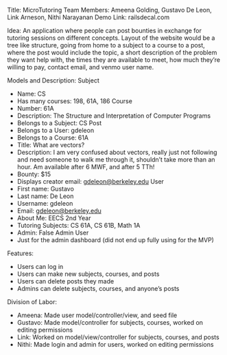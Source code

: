 Title:​ MicroTutoring
Team Members:​ Ameena Golding, Gustavo De Leon, Link Arneson, Nithi Narayanan
Demo Link:​ railsdecal.com


Idea: An application where people can post bounties in exchange for tutoring sessions on different concepts. Layout of the website would be a tree like structure, going from home to a subject to a course to a post, where the post would include the topic, a short description of the problem they want help with, the times they are available to meet, how much they’re willing to pay, contact email, and venmo user name.


Models and Description:
Subject
 - Name: CS
 - Has many courses: 198, 61A, 186
Course
 - Number: 61A
 - Description: The Structure and Interpretation of Computer Programs
 - Belongs to a Subject: CS
Post
 - Belongs to a User: gdeleon
 - Belongs to a Course: 61A
 - Title: What are vectors?
 - Description: I am very confused about vectors, really just not following and need someone to walk me through it, shouldn’t take more than an hour. Am available after 6 MWF, and after 5 TTh!
 - Bounty: $15
 - Displays creator email: gdeleon@berkeley.edu
User
 - First name: Gustavo
 - Last name: De Leon
 - Username: gdeleon
 - Email: gdeleon@berkeley.edu
 - About Me: EECS 2nd Year
 - Tutoring Subjects: CS 61A, CS 61B, Math 1A
 - Admin: False
Admin User
 - Just for the admin dashboard (did not end up fully using for the MVP)


Features:
 - Users can log in
 - Users can make new subjects, courses, and posts
 - Users can delete posts they made
 - Admins can delete subjects, courses, and anyone’s posts


Division of Labor:
 - Ameena: Made user model/controller/view, and seed file
 - Gustavo: Made model/controller for subjects, courses, worked on editing permissions
 - Link: Worked on model/view/controller for subjects, courses, and posts
 - Nithi: Made login and admin for users, worked on editing permissions

